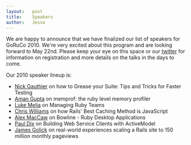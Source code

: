 ```yaml
---
layout:   post
title:    Speakers
author:   Jesse
---
```


We are happy to announce that we have finalized our list of speakers for GoRuCo 2010. We're very excited about this program and are looking forward to May 22nd. Please keep your eye on this space or our [twitter](http://twitter.com/goruco) for information on registration and more details on the talks in the days to come.

Our 2010 speaker lineup is:


* [Nick Gauthier](/speakers.html#gauthier) on how to Grease your Suite: Tips and Tricks for Faster Testing
* [Aman Gupta](/speakers.html#gupta) on memprof: the ruby level memory profiler
* [Luke Melia](/speakers.html#melia) on Managing Ruby Teams
* [Chris Williams](/speakers.html#williams) on how Rails' Best Caching Method is JavaScript
* [Alex MacCaw](/speakers.html#maccaw) on Bowline - Ruby Desktop Applications
* [Paul Dix](/speakers.html#dix) on Building Web Service Clients with ActiveModel
* [James Golick](/speakers.html#golick) on real-world experiences scaling a Rails site to 150 million monthly pageviews

